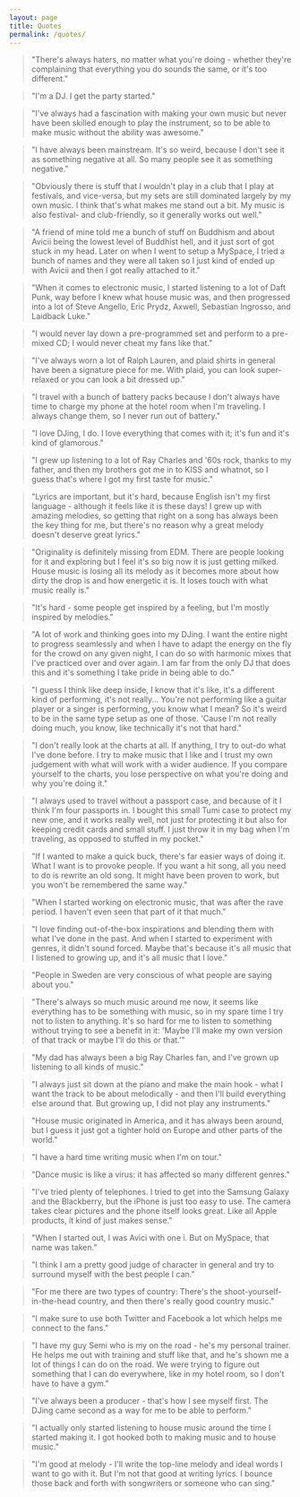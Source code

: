```yaml
---
layout: page
title: Quotes
permalink: /quotes/
---
```


<!--<amp-img width="600" height="300" layout="responsive" src="http://lorempixel.com/600/300/sports"></amp-img>-->

> "There's always haters, no matter what you're doing - whether they're complaining that everything you do sounds the same, or it's too different."

> "I'm a DJ. I get the party started."

> "I've always had a fascination with making your own music but never have been skilled enough to play the instrument, so to be able to make music without the ability was awesome."

>"I have always been mainstream. It's so weird, because I don't see it as something negative at all. So many people see it as something negative."

>"Obviously there is stuff that I wouldn't play in a club that I play at festivals, and vice-versa, but my sets are still dominated largely by my own music. I think that's what makes me stand out a bit. My music is also festival- and club-friendly, so it generally works out well."

>"A friend of mine told me a bunch of stuff on Buddhism and about Avicii being the lowest level of Buddhist hell, and it just sort of got stuck in my head. Later on when I went to setup a MySpace, I tried a bunch of names and they were all taken so I just kind of ended up with Avicii and then I got really attached to it."

>"When it comes to electronic music, I started listening to a lot of Daft Punk, way before I knew what house music was, and then progressed into a lot of Steve Angello, Eric Prydz, Axwell, Sebastian Ingrosso, and Laidback Luke."

>"I would never lay down a pre-programmed set and perform to a pre-mixed CD; I would never cheat my fans like that."

>"I've always worn a lot of Ralph Lauren, and plaid shirts in general have been a signature piece for me. With plaid, you can look super-relaxed or you can look a bit dressed up."

>"I travel with a bunch of battery packs because I don't always have time to charge my phone at the hotel room when I'm traveling. I always change them, so I never run out of battery."

>"I love DJing, I do. I love everything that comes with it; it's fun and it's kind of glamorous."

>"I grew up listening to a lot of Ray Charles and '60s rock, thanks to my father, and then my brothers got me in to KISS and whatnot, so I guess that's where I got my first taste for music."

>"Lyrics are important, but it's hard, because English isn't my first language - although it feels like it is these days! I grew up with amazing melodies, so getting that right on a song has always been the key thing for me, but there's no reason why a great melody doesn't deserve great lyrics."

>"Originality is definitely missing from EDM. There are people looking for it and exploring but I feel it's so big now it is just getting milked. House music is losing all its melody as it becomes more about how dirty the drop is and how energetic it is. It loses touch with what music really is."

>"It's hard - some people get inspired by a feeling, but I'm mostly inspired by melodies."

>"A lot of work and thinking goes into my DJing. I want the entire night to progress seamlessly and when I have to adapt the energy on the fly for the crowd on any given night, I can do so with harmonic mixes that I've practiced over and over again. I am far from the only DJ that does this and it's something I take pride in being able to do."

>"I guess I think like deep inside, I know that it's like, it's a different kind of performing, it's not really... You're not performing like a guitar player or a singer is performing, you know what I mean? So it's weird to be in the same type setup as one of those. 'Cause I'm not really doing much, you know, like technically it's not that hard."

>"I don't really look at the charts at all. If anything, I try to out-do what I've done before. I try to make music that I like and I trust my own judgement with what will work with a wider audience. If you compare yourself to the charts, you lose perspective on what you're doing and why you're doing it."

>"I always used to travel without a passport case, and because of it I think I'm four passports in. I bought this small Tumi case to protect my new one, and it works really well, not just for protecting it but also for keeping credit cards and small stuff. I just throw it in my bag when I'm traveling, as opposed to stuffed in my pocket."

>"If I wanted to make a quick buck, there's far easier ways of doing it. What I want is to provoke people. If you want a hit song, all you need to do is rewrite an old song. It might have been proven to work, but you won't be remembered the same way."

>"When I started working on electronic music, that was after the rave period. I haven't even seen that part of it that much."

>"I love finding out-of-the-box inspirations and blending them with what I've done in the past. And when I started to experiment with genres, it didn't sound forced. Maybe that's because it's all music that I listened to growing up, and it's all music that I love."

>"People in Sweden are very conscious of what people are saying about you."

>"There's always so much music around me now, it seems like everything has to be something with music, so in my spare time I try not to listen to anything. It's so hard for me to listen to something without trying to see a benefit in it: 'Maybe I'll make my own version of that track or maybe I'll do this or that.'"

>"My dad has always been a big Ray Charles fan, and I've grown up listening to all kinds of music."

>"I always just sit down at the piano and make the main hook - what I want the track to be about melodically - and then I'll build everything else around that. But growing up, I did not play any instruments."

>"House music originated in America, and it has always been around, but I guess it just got a tighter hold on Europe and other parts of the world."

>"I have a hard time writing music when I'm on tour."

>"Dance music is like a virus: it has affected so many different genres."

>"I've tried plenty of telephones. I tried to get into the Samsung Galaxy and the Blackberry, but the iPhone is just too easy to use. The camera takes clear pictures and the phone itself looks great. Like all Apple products, it kind of just makes sense."

>"When I started out, I was Avici with one i. But on MySpace, that name was taken."

>"I think I am a pretty good judge of character in general and try to surround myself with the best people I can."

>"For me there are two types of country: There's the shoot-yourself-in-the-head country, and then there's really good country music."

>"I make sure to use both Twitter and Facebook a lot which helps me connect to the fans."

>"I have my guy Semi who is my on the road - he's my personal trainer. He helps me out with training and stuff like that, and he's shown me a lot of things I can do on the road. We were trying to figure out something that I can do everywhere, like in my hotel room, so I don't have to have a gym."

>"I've always been a producer - that's how I see myself first. The DJing came second as a way for me to be able to perform."

>"I actually only started listening to house music around the time I started making it. I got hooked both to making music and to house music."

>"I'm good at melody - I'll write the top-line melody and ideal words I want to go with it. But I'm not that good at writing lyrics. I bounce those back and forth with songwriters or someone who can sing."